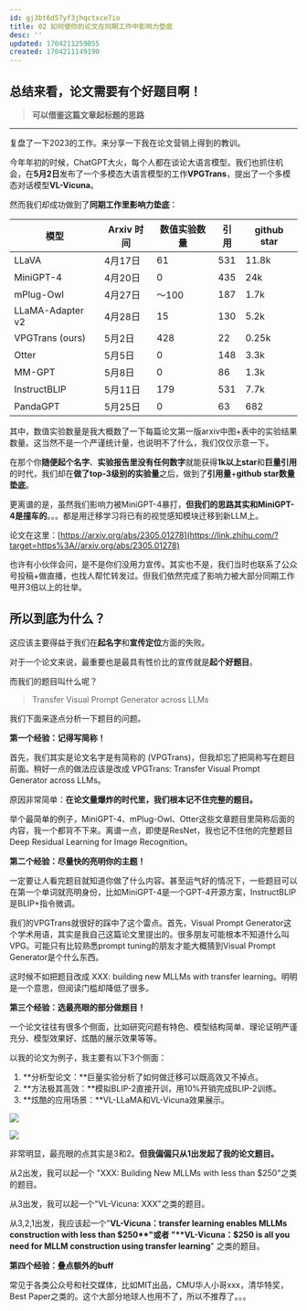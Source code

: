 ```yaml
---
id: gj3bt6d57yf3jhqctxce7io
title: 02 如何使你的论文在同期工作中影响力垫底
desc: ''
updated: 1704211259055
created: 1704211149190
---
```


## **总结来看，论文需要有个好题目啊！**
> **可以借鉴这篇文章起标题的思路**

---


复盘了一下2023的工作。来分享一下我在论文营销上得到的教训。

今年年初的时候，ChatGPT大火，每个人都在谈论大语言模型。我们也抓住机会，在**5月2日**发布了一个多模态大语言模型的工作**VPGTrans**，提出了一个多模态对话模型**VL-Vicuna**。

然而我们却成功做到了**同期工作里影响力垫底**：

| 模型 | Arxiv 时间 | 数值实验数量 | 引用 | github star |
| --- | --- | --- | --- | --- |
| LLaVA | 4月17日 | 61 | 531 | 11.8k |
| MiniGPT-4 | 4月20日 | 0 | 435 | 24k |
| mPlug-Owl | 4月27日 | ～100 | 187 | 1.7k |
| LLaMA-Adapter v2 | 4月28日 | 15 | 130 | 5.2k |
| VPGTrans (ours) | 5月2日 | 428 | 22 | 0.25k |
| Otter | 5月5日 | 0 | 148 | 3.3k |
| MM-GPT | 5月8日 | 0 | 86 | 1.3k |
| InstructBLIP | 5月11日 | 179 | 531 | 7.7k |
| PandaGPT | 5月25日 | 0 | 63 | 682 |

其中，数值实验数量是我大概数了一下每篇论文第一版arxiv中图+表中的实验结果数量。这当然不是一个严谨统计量，也说明不了什么，我们仅仅示意一下。

在那个你**随便起个名字**、**实验报告里没有任何数字**就能获得**1k以上star**和**巨量引用**的时代，我们却在**做了top-3级别的实验量**之后，做到了**引用量**+**github star数量垫底**。

更离谱的是，虽然我们影响力被MiniGPT-4暴打，**但我们的思路其实和MiniGPT-4是撞车的**。。。都是用迁移学习将已有的视觉感知模块迁移到新LLM上。

论文在这里：[https://arxiv.org/abs/2305.01278](https://link.zhihu.com/?target=https%3A//arxiv.org/abs/2305.01278)

也许有小伙伴会问，是不是你们没用力宣传。其实也不是，我们当时也联系了公众号投稿+做直播，也找人帮忙转发过。但我们依然完成了影响力被大部分同期工作甩开3倍以上的壮举。

## 所以到底为什么？

这应该主要得益于我们在**起名字**和**宣传定位**方面的失败。

对于一个论文来说，最重要也是最具有性价比的宣传就是**起个好题目**。

而我们的题目叫什么呢？

> Transfer Visual Prompt Generator across LLMs

我们下面来逐点分析一下题目的问题。

  

**第一个经验：记得写简称！**

首先，我们其实是论文名字是有简称的 (VPGTrans)，但我却忘了把简称写在题目前面。稍好一点的做法应该是改成 VPGTrans: Transfer Visual Prompt Generator across LLMs。

原因非常简单：**在论文量爆炸的时代里，我们根本记不住完整的题目。**

举个最简单的例子，MiniGPT-4、mPlug-Owl、Otter这些文章题目里简称后面的内容，我一个都背不下来。离谱一点，即使是ResNet，我也记不住他的完整题目 Deep Residual Learning for Image Recognition。

  

**第二个经验：尽量快的亮明你的主题！**

一定要让人看完题目就知道你做了什么内容。甚至运气好的情况下，一些题目可以在第一个单词就亮明身份，比如MiniGPT-4是一个GPT-4开源方案，InstructBLIP是BLIP+指令微调。

我们的VPGTrans就很好的踩中了这个雷点。首先，Visual Prompt Generator这个学术用语，其实是我自己这篇论文里提出的。很多朋友可能根本不知道什么叫VPG。可能只有比较熟悉prompt tuning的朋友才能大概猜到Visual Prompt Generator是个什么东西。

这时候不如把题目改成 XXX: building new MLLMs with transfer learning。明明是一个意思，但阅读门槛却降低了很多。

  

**第三个经验：选最亮眼的部分做题目！**

一个论文往往有很多个侧面，比如研究问题有特色、模型结构简单、理论证明严谨充分、模型效果好、炫酷的展示效果等等。

以我的论文为例子，我主要有以下3个侧面：

1. **分析型论文：**巨量实验分析了如何做迁移可以既高效又不掉点。
2. **方法极其高效：**模拟BLIP-2直接开训，用10%开销完成BLIP-2训练。
3. **炫酷的应用场景：**VL-LLaMA和VL-Vicuna效果展示。

![](https://pic3.zhimg.com/v2-61a0004afcc8df4d5b748ca4249be1d2_b.jpg)

![](https://pic3.zhimg.com/80/v2-61a0004afcc8df4d5b748ca4249be1d2_1440w.webp)

非常明显，最亮眼的点其实是3和2。**但我偏偏只从1出发起了我的论文题目。**

从2出发，我可以起一个 "XXX: Building New MLLMs with less than $250"之类的题目。

从3出发，我可以起一个"VL-Vicuna: XXX"之类的题目。

从3,2,1出发，我应该起一个"**VL-Vicuna：transfer learning enables MLLMs construction with less than $250**"或者 "**VL-Vicuna：$250 is all you need for MLLM construction using transfer learning**" 之类的题目。

  

**第四个经验：叠点额外的buff**

常见于各类公众号和社交媒体，比如MIT出品，CMU华人小哥xxx，清华特奖，Best Paper之类的。这个大部分地球人也用不了，所以不推荐了。。。